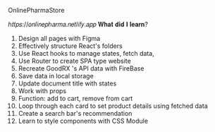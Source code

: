 OnlinePharmaStore

ℎ𝑡𝑡𝑝𝑠://𝑜𝑛𝑙𝑖𝑛𝑒𝑝ℎ𝑎𝑟𝑚𝑎.𝑛𝑒𝑡𝑙𝑖𝑓𝑦.𝑎𝑝𝑝
𝐖𝐡𝐚𝐭 𝐝𝐢𝐝 𝐈 𝐥𝐞𝐚𝐫𝐧?
1. Design all pages with Figma
1. Effectively structure React's folders
2. Use React hooks to manage states, fetch data, 
3. Use Router to create SPA type website
4. Recreate GoodRX 's API data with FireBase 
5. Save data in local storage 
6. Update document title with states
7. Work with props 
8. Function: add to cart, remove from cart
9. Loop through each card to set product details using fetched data
10. Create a search bar's recommendation 
11. Learn to style components with CSS Module
